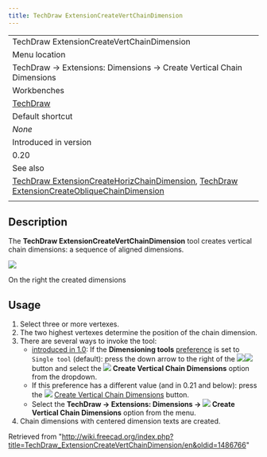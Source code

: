 ```yaml
---
title: TechDraw ExtensionCreateVertChainDimension
---
```


|                                                                                                                                                                                                                                                                                            |
| ------------------------------------------------------------------------------------------------------------------------------------------------------------------------------------------------------------------------------------------------------------------------------------------ |
| TechDraw ExtensionCreateVertChainDimension                                                                                                                                                                                                                                                 |
| Menu location                                                                                                                                                                                                                                                                              |
| TechDraw → Extensions: Dimensions → Create Vertical Chain Dimensions                                                                                                                                                                                                                       |
| Workbenches                                                                                                                                                                                                                                                                                |
| [TechDraw](/TechDraw_Workbench "TechDraw Workbench")                                                                                                                                                                                                                                       |
| Default shortcut                                                                                                                                                                                                                                                                           |
| _None_                                                                                                                                                                                                                                                                                     |
| Introduced in version                                                                                                                                                                                                                                                                      |
| 0.20                                                                                                                                                                                                                                                                                       |
| See also                                                                                                                                                                                                                                                                                   |
| [TechDraw ExtensionCreateHorizChainDimension](/TechDraw_ExtensionCreateHorizChainDimension "TechDraw ExtensionCreateHorizChainDimension"), [TechDraw ExtensionCreateObliqueChainDimension](/TechDraw_ExtensionCreateObliqueChainDimension "TechDraw ExtensionCreateObliqueChainDimension") |
|                                                                                                                                                                                                                                                                                            |

## Description

The **TechDraw ExtensionCreateVertChainDimension** tool creates vertical chain dimensions: a sequence of aligned dimensions.

![](/images/TechDraw_ExtensionCreateVertChainDimensionExample.png)

On the right the created dimensions

## Usage

1. Select three or more vertexes.
2. The two highest vertexes determine the position of the chain dimension.
3. There are several ways to invoke the tool:
   - [introduced in 1.0](/Release_notes_1.0 "Release notes 1.0"): If the **Dimensioning tools** [preference](/TechDraw_Preferences#Dimensions "TechDraw Preferences") is set to `Single tool` (default): press the down arrow to the right of the ![](/images/TechDraw_Dimension.svg)![](/images/Toolbar_flyout_arrow.svg) button and select the **![](/images/TechDraw_ExtensionCreateVertChainDimension.svg) Create Vertical Chain Dimensions** option from the dropdown.
   - If this preference has a different value (and in 0.21 and below): press the ![](/images/TechDraw_ExtensionCreateVertChainDimension.svg) [Create Vertical Chain Dimensions](/TechDraw_ExtensionCreateVertChainDimension "TechDraw ExtensionCreateVertChainDimension") button.
   - Select the **TechDraw → Extensions: Dimensions → ![](/images/TechDraw_ExtensionCreateVertChainDimension.svg) Create Vertical Chain Dimensions** option from the menu.
4. Chain dimensions with centered dimension texts are created.

Retrieved from "<http://wiki.freecad.org/index.php?title=TechDraw_ExtensionCreateVertChainDimension/en&oldid=1486766>"
